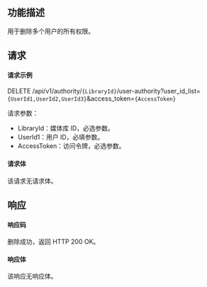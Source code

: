 ## 功能描述

用于删除多个用户的所有权限。

## 请求

#### 请求示例

DELETE /api/v1/authority/`{LibraryId}`/user-authority?user_id_list=`{UserId1,UserId2,UserId3}`&access_token=`{AccessToken}`

请求参数：
  - LibraryId：媒体库 ID，必选参数。
  - UserId1：用户 ID，必填参数。
  - AccessToken：访问令牌，必选参数。

#### 请求体

该请求无请求体。

## 响应

#### 响应码

删除成功，返回 HTTP 200 OK。

#### 响应体

该响应无响应体。
